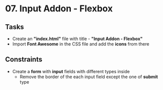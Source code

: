 # 07. Input Addon - Flexbox

## Tasks
* Create an **"index.html"** file with title - **"Input Addon - Flexbox"**
* Import **Font Awesome** in the CSS file and add the **icons** from there

## Constraints
* Create a **form** with **input** fields with different types inside
	* Remove the border of the each input field except the one of **submit** type
